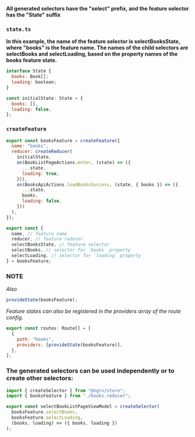 **All generated selectors have the "select" prefix, and the feature selector has the "State" suffix**

### `state.ts`

**In this example, the name of the feature selector is selectBooksState, where "books" is the feature name. The names of the child selectors are selectBooks and selectLoading, based on the property names of the books feature state.**

```javascript
interface State {
  books: Book[];
  loading: boolean;
}

const initialState: State = {
  books: [],
  loading: false,
};
```

### `createFeature`

```javascript
export const booksFeature = createFeature({
  name: "books",
  reducer: createReducer(
    initialState,
    on(BookListPageActions.enter, (state) => ({
      ...state,
      loading: true,
    })),
    on(BooksApiActions.loadBooksSuccess, (state, { books }) => ({
      ...state,
      books,
      loading: false,
    }))
  ),
});

export const {
  name, // feature name
  reducer, // feature reducer
  selectBooksState, // feature selector
  selectBooks, // selector for `books` property
  selectLoading, // selector for `loading` property
} = booksFeature;
```

### NOTE

_Also_

```javascript
provideState(booksFeature);
```

_Feature states can also be registered in the providers array of the route config._

```javascript
export const routes: Route[] = [
  {
    path: "books",
    providers: [provideState(booksFeature)],
  },
];
```

### The generated selectors can be used independently or to create other selectors:

```javascript
import { createSelector } from "@ngrx/store";
import { booksFeature } from "./books.reducer";

export const selectBookListPageViewModel = createSelector(
  booksFeature.selectBooks,
  booksFeature.selectLoading,
  (books, loading) => ({ books, loading })
);
```
